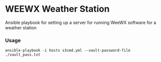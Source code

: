 # WEEWX Weather Station
Ansible playbook for setting up a server for running WeeWX software for a weather station 


### Usage
```
ansible-playbook -i hosts s3cmd.yml --vault-password-file ./vault_pass.txt
```
